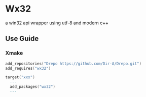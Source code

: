 # Wx32
a win32 api wrapper using utf-8 and modern c++

## Use Guide
### Xmake
```lua
add_repositories("Drepo https://github.com/Dir-A/Drepo.git")
add_requires("wx32")

target("xxx")
  ---
  add_packages("wx32")
  ---
```
